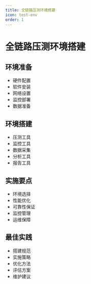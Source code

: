 ```yaml
---
title: 全链路压测环境搭建
icon: test-env
order: 1
---
```


# 全链路压测环境搭建

## 环境准备
- 硬件配置
- 软件安装
- 网络设置
- 监控部署
- 数据准备

## 环境搭建
- 压测工具
- 监控工具
- 数据采集
- 分析工具
- 报告工具

## 实施要点
- 环境选择
- 性能优化
- 可靠性保证
- 监控管理
- 运维保障

## 最佳实践
- 搭建规范
- 实施策略
- 优化方法
- 评估方案
- 维护建议
